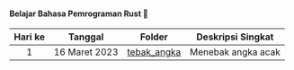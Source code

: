 #### Belajar Bahasa Pemrograman Rust 🦀

|Hari ke|Tanggal|Folder|Deskripsi Singkat|
|:--:|:--:|:--:|:--:|
|1|16 Maret 2023|[tebak_angka](/tebak_angka)|Menebak angka acak|
